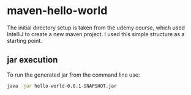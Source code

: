 # maven-hello-world
The initial directory setup is taken from the udemy course, which used IntelliJ to create a new maven project. I used this simple structure as a starting point.

## jar execution
To run the generated jar from the command line use:

```sh
java -jar hello-world-0.0.1-SNAPSHOT.jar
```